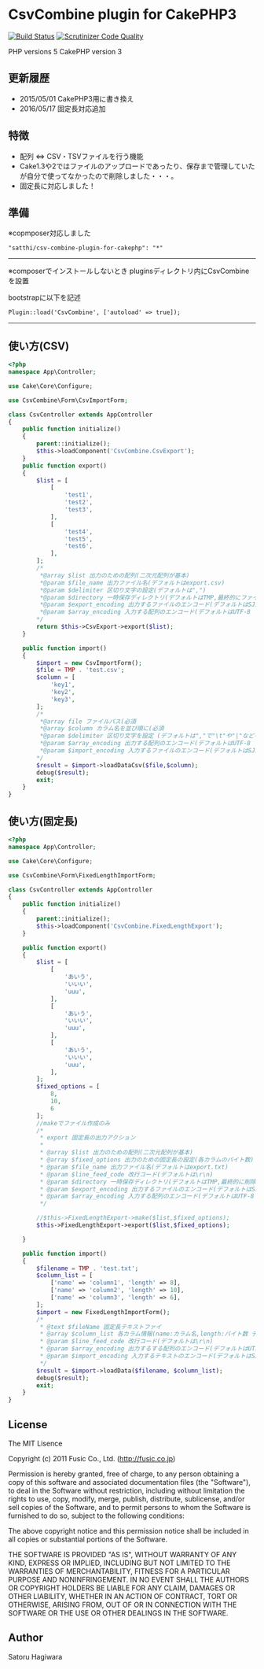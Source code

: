 # CsvCombine plugin for CakePHP3 #

[![Build Status](https://travis-ci.org/satthi/csv-combine-plugin-for-CakePHP.svg?branch=master)](https://travis-ci.org/satthi/csv-combine-plugin-for-CakePHP)
[![Scrutinizer Code Quality](https://scrutinizer-ci.com/g/satthi/csv-combine-plugin-for-CakePHP/badges/quality-score.png?b=master)](https://scrutinizer-ci.com/g/satthi/csv-combine-plugin-for-CakePHP/?branch=master)

PHP versions  5
CakePHP version 3

## 更新履歴 ##

* 2015/05/01 CakePHP3用に書き換え
* 2016/05/17 固定長対応追加

## 特徴 ##

* 配列 ⇔ CSV・TSVファイルを行う機能
* Cake1.3や2ではファイルのアップロードであったり、保存まで管理していたが自分で使ってなかったので削除しました・・・。
* 固定長に対応しました！

## 準備 ##

※copmposer対応しました
```
"satthi/csv-combine-plugin-for-cakephp": "*"
```

********************
※composerでインストールしないとき
pluginsディレクトリ内にCsvCombineを設置

bootstrapに以下を記述
```
Plugin::load('CsvCombine', ['autoload' => true]);
```
********************

## 使い方(CSV) ##
```php
<?php
namespace App\Controller;

use Cake\Core\Configure;

use CsvCombine\Form\CsvImportForm;

class CsvController extends AppController
{
    public function initialize()
    {
        parent::initialize();
        $this->loadComponent('CsvCombine.CsvExport');
    }
    public function export()
    {
        $list = [
            [
                'test1',
                'test2',
                'test3',
            ],
            [
                'test4',
                'test5',
                'test6',
            ],
        ];
        /*
         *@array $list 出力のための配列(二次元配列が基本)
         *@param $file_name 出力ファイル名(デフォルトはexport.csv)
         *@param $delimiter 区切り文字の設定(デフォルトは",")
         *@param $directory 一時保存ディレクトリ(デフォルトはTMP,最終的にファイルを削除をする)
         *@param $export_encoding 出力するファイルのエンコード(デフォルトはSJIS-win
         *@param $array_encoding 入力する配列のエンコード(デフォルトはUTF-8
        */
        return $this->CsvExport->export($list);
    }

    public function import()
    {
        $import = new CsvImportForm();
        $file = TMP . 'test.csv';
        $column = [
            'key1',
            'key2',
            'key3',
        ];
        /*
         *@array file ファイルパス(必須
         *@array $column カラム名を並び順に(必須
         *@param $delimiter 区切り文字を設定 (デフォルトは","で"\t"や"|"などを指定することが可能)
         *@param $array_encoding 出力する配列のエンコード(デフォルトはUTF-8
         *@param $import_encoding 入力するファイルのエンコード(デフォルトはSJIS-win
        */
        $result = $import->loadDataCsv($file,$column);
        debug($result);
        exit;
    }
}

```

## 使い方(固定長) ##

```php
<?php
namespace App\Controller;

use Cake\Core\Configure;

use CsvCombine\Form\FixedLengthImportForm;

class CsvController extends AppController
{
    public function initialize()
    {
        parent::initialize();
        $this->loadComponent('CsvCombine.FixedLengthExport');
    }

    public function export()
    {
        $list = [
            [
                'あいう',
                'いいい',
                'uuu',
            ],
            [
                'あいう',
                'いいい',
                'uuu',
            ],
            [
                'あいう',
                'いいい',
                'uuu',
            ],
        ];
        $fixed_options = [
            8,
            10,
            6
        ];
        //makeでファイル作成のみ
        /*
         * export 固定長の出力アクション
         *
         * @array $list 出力のための配列(二次元配列が基本)
         * @array $fixed_options 出力のための固定長の設定(各カラムのバイト数)
         * @param $file_name 出力ファイル名(デフォルトはexport.txt)
         * @param $line_feed_code 改行コード(デフォルトは\r\n)
         * @param $directory 一時保存ディレクトリ(デフォルトはTMP,最終的に削除をする)
         * @param $export_encoding 出力するファイルのエンコード(デフォルトはSJIS-win
         * @param $array_encoding 入力する配列のエンコード(デフォルトはUTF-8
         */

        //$this->FixedLengthExport->make($list,$fixed_options);
        $this->FixedLengthExport->export($list,$fixed_options);

    }

    public function import()
    {
        $filename = TMP . 'test.txt';
        $column_list = [
            ['name' => 'column1', 'length' => 8],
            ['name' => 'column2', 'length' => 10],
            ['name' => 'column3', 'length' => 6],
        ];
        $import = new FixedLengthImportForm();
        /*
         * @text $fileName 固定長テキストファイ
         * @array $column_list 各カラム情報(name:カラム名,length:バイト数 デフォルトは空配列 空時には列の数だけ0から連番を振る)
         * @param $line_feed_code 改行コード(デフォルトは\r\n)
         * @param $array_encoding 出力するする配列のエンコード(デフォルトはUTF-8
         * @param $import_encoding 入力するテキストのエンコード(デフォルトはSJIS-win
         */
        $result = $import->loadData($filename, $column_list);
        debug($result);
        exit;
    }
}

```

## License ##

The MIT Lisence

Copyright (c) 2011 Fusic Co., Ltd. (http://fusic.co.jp)

Permission is hereby granted, free of charge, to any person obtaining a copy of this software and associated documentation files (the "Software"), to deal in the Software without restriction, including without limitation the rights to use, copy, modify, merge, publish, distribute, sublicense, and/or sell copies of the Software, and to permit persons to whom the Software is furnished to do so, subject to the following conditions:

The above copyright notice and this permission notice shall be included in all copies or substantial portions of the Software.

THE SOFTWARE IS PROVIDED "AS IS", WITHOUT WARRANTY OF ANY KIND, EXPRESS OR IMPLIED, INCLUDING BUT NOT LIMITED TO THE WARRANTIES OF MERCHANTABILITY, FITNESS FOR A PARTICULAR PURPOSE AND NONINFRINGEMENT. IN NO EVENT SHALL THE AUTHORS OR COPYRIGHT HOLDERS BE LIABLE FOR ANY CLAIM, DAMAGES OR OTHER LIABILITY, WHETHER IN AN ACTION OF CONTRACT, TORT OR OTHERWISE, ARISING FROM, OUT OF OR IN CONNECTION WITH THE SOFTWARE OR THE USE OR OTHER DEALINGS IN THE SOFTWARE.

## Author ##

Satoru Hagiwara
